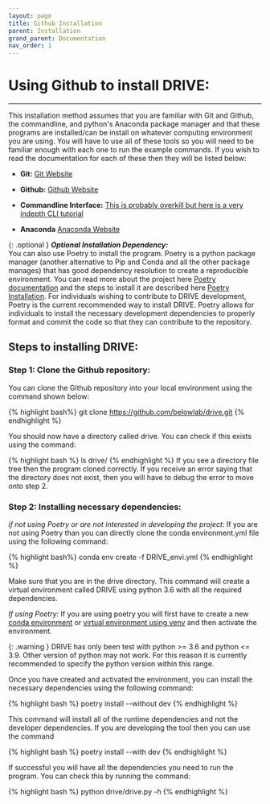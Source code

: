 ```yaml
---
layout: page
title: Github Installation
parent: Installation
grand_parent: Documentation
nav_order: 1
---
```

# Using Github to install DRIVE:
---

This installation method assumes that you are familiar with Git and Github, the commandline, and python's Anaconda package manager and that these programs are installed/can be install on whatever computing environment you are using. You will have to use all of these tools so you will need to be familiar enough with each one to run the example commands. If you wish to read the documentation for each of these then they will be listed below:

* **Git:** [Git Website](https://git-scm.com/)

* **Github:** [Github Website](https://github.com/)

* **Commandline Interface:** [This is probably overkill but here is a very indepth CLI tutorial](https://www.learnenough.com/command-line-tutorial)

* **Anaconda** [Anaconda Website](https://www.anaconda.com/)

{: .optional }
***Optional Installation Dependency:*** <br> 
You can also use Poetry to install the program. Poetry is a python package manager (another alternative to Pip and Conda and all the other package manages) that has good dependency resolution to create a reproducible environment. You can read more about the project here [Poetry documentation](https://python-poetry.org/) and the steps to install it are described here [Poetry Installation](https://python-poetry.org/docs/#installation). For individuals wishing to contribute to DRIVE development, Poetry is the current recommended way to install DRIVE. Poetry allows for individuals to install the necessary development dependencies to properly format and commit the code so that they can contribute to the repository. 

## Steps to installing DRIVE:

### Step 1: Clone the Github repository:
You can clone the Github repository into your local environment using the command shown below:

{% highlight bash%}
git clone https://github.com/belowlab/drive.git
{% endhighlight %}

You should now have a directory called drive. You can check if this exists using the command:

{% highlight bash %}
ls drive/
{% endhighlight %}
If you see a directory file tree then the program cloned correctly. If you receive an error saying that the directory does not exist, then you will have to debug the error to move onto step 2.

### Step 2: Installing necessary dependencies:
*if not using Poetry or are not interested in developing the project:*
If you are not using Poetry than you can directly clone the conda environment.yml file using the following command:

{% highlight bash%}
conda env create -f DRIVE_envi.yml
{% endhighlight %}

Make sure that you are in the drive directory. This command will create a virtual environment called DRIVE using python 3.6 with all the required dependencies. 

*If using Poetry:*
If you are using poetry you will first have to create a new [conda environment](https://conda.io/projects/conda/en/latest/user-guide/tasks/manage-environments.html) or [virtual environment using venv](https://docs.python.org/3/library/venv.html) and then activate the environment.


{: .warning }
DRIVE has only been test with python >= 3.6 and python <= 3.9. Other version of python may not work. For this reason it is currently recommended to specify the python version within this range.

Once you have created and activated the environment, you can install the necessary dependencies using the following command:

{% highlight bash %}
poetry install --without dev
{% endhighlight %}

This command will install all of the runtime dependencies and not the developer dependencies. If you are developing the tool then you can use the command

{% highlight bash %}
poetry install --with dev
{% endhighlight %}

If successful you will have all the dependencies you need to run the program. You can check this by running the command:

{% highlight bash %}
python drive/drive.py -h
{% endhighlight %}
